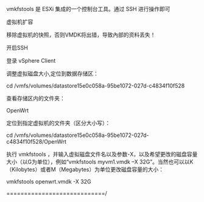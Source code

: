 vmkfstools 是 ESXi 集成的一个控制台工具。通过 SSH 进行操作即可

虚拟机扩容

移除虚拟机的快照，否则VMDK将出错，导致內部的资料丢失！

开启SSH

登录 vSphere Client

调整虚拟磁盘大小,定位到数据存储区：

cd /vmfs/volumes/datastore15e0c058a-95be1072-027d-c4834f10f528

查看存储区内的文件夹：

OpenWrt


定位到指定虚拟机的文件夹（区分大小写）：

cd /vmfs/volumes/datastore15e0c058a-95be1072-027d-c4834f10f528/OpenWrt

执行 vmkfstools ，并输入虚拟磁盘文件名以及参数-X，以及希望更改的磁盘容量大小（以G为单位），例如“vmkfstools myvm1.vmdk –X 32G”。当然也可以以K（Kilobytes）或者M（Megabytes）为单位更改磁盘容量的大小：

vmkfstools openwrt.vmdk -X 32G


============================/
